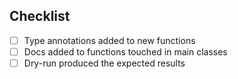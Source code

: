 <!---
Please describe why and what this Pull Request is doing
-->

## Checklist

<!---
The following should be done (and marked as completed) when applicable. Please do not remove inapplicable items.
-->

- [ ] Type annotations added to new functions
- [ ] Docs added to functions touched in main classes
- [ ] Dry-run produced the expected results
